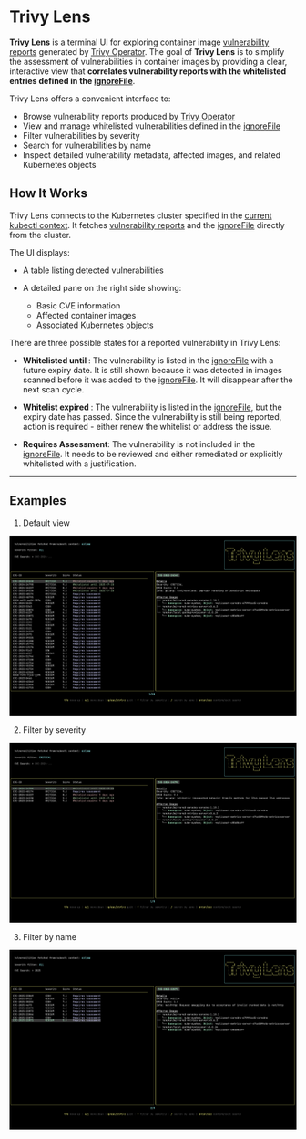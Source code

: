# Trivy Lens

**Trivy Lens** is a terminal UI for exploring container image [vulnerability reports] generated by [Trivy Operator].
The goal of **Trivy Lens** is to simplify the assessment of vulnerabilities in container images by providing a clear, interactive view that **correlates vulnerability reports with the whitelisted entries defined in the [ignoreFile]**.

Trivy Lens offers a convenient interface to:

- Browse vulnerability reports produced by [Trivy Operator]
- View and manage whitelisted vulnerabilities defined in the [ignoreFile]
- Filter vulnerabilities by severity
- Search for vulnerabilities by name
- Inspect detailed vulnerability metadata, affected images, and related Kubernetes objects

## How It Works

Trivy Lens connects to the Kubernetes cluster specified in the [current kubectl context].
It fetches [vulnerability reports] and the [ignoreFile] directly from the cluster.

The UI displays:

- A table listing detected vulnerabilities
- A detailed pane on the right side showing:

  - Basic CVE information
  - Affected container images
  - Associated Kubernetes objects

There are three possible states for a reported vulnerability in Trivy Lens:

- **Whitelisted until <date>**:
  The vulnerability is listed in the [ignoreFile] with a future expiry date.
  It is still shown because it was detected in images scanned before it was added to the [ignoreFile].
  It will disappear after the next scan cycle.

- **Whitelist expired <date>**:
  The vulnerability is listed in the [ignoreFile], but the expiry date has passed.
  Since the vulnerability is still being reported, action is required - either renew the whitelist or address the issue.

- **Requires Assessment**:
  The vulnerability is not included in the [ignoreFile].
  It needs to be reviewed and either remediated or explicitly whitelisted with a justification.

---

## Examples

1. Default view

<img src="screenshots/without-filter.png"/>

2. Filter by severity

<img src="screenshots/critical-filter.png"/>

3. Filter by name

<img src="screenshots/name-filter.png"/>

[vulnerability reports]: https://aquasecurity.github.io/trivy-operator/latest/docs/crds/vulnerability-report/
[Trivy Operator]: https://aquasecurity.github.io/trivy-operator/latest/
[ignoreFile]: https://trivy.dev/latest/docs/configuration/filtering/#by-finding-ids
[current kubectl context]: https://kubernetes.io/docs/reference/kubectl/generated/kubectl_config/kubectl_config_current-context/
